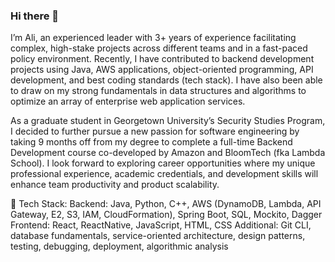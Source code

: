 ### Hi there 👋

I’m Ali, an experienced leader with 3+ years of experience facilitating complex, high-stake projects across different teams and in a fast-paced policy environment. Recently, I have contributed to backend development projects using Java, AWS applications,  object-oriented programming, API development, and best coding standards (tech stack). I have also been able to draw on my strong fundamentals in data structures and algorithms to optimize an array of enterprise web application services. 

As a graduate student in Georgetown University’s Security Studies Program, I decided to further pursue a new passion for software engineering by taking 9 months off from my degree to complete a full-time Backend Development course co-developed by Amazon and BloomTech (fka Lambda School). I look forward to exploring career opportunities where my unique professional experience, academic credentials, and development skills will enhance team productivity and product scalability.

📌 Tech Stack:
Backend: Java, Python, C++,  AWS (DynamoDB, Lambda, API Gateway, E2, S3, IAM, CloudFormation), Spring Boot, SQL, Mockito, Dagger 
Frontend: React, ReactNative, JavaScript, HTML, CSS
Additional: Git CLI, database fundamentals, service-oriented architecture, design patterns, testing, debugging, deployment, algorithmic analysis
